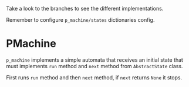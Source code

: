 Take a look to the branches to see the different implementations.

Remember to configure `p_machine/states` dictionaries config.

# PMachine
`p_machine` implements a simple automata that receives an initial state
that must implements `run` method and `next` method from `AbstractState`
class.

First runs `run` method and then `next` method, if `next` returns `None`
it stops.

